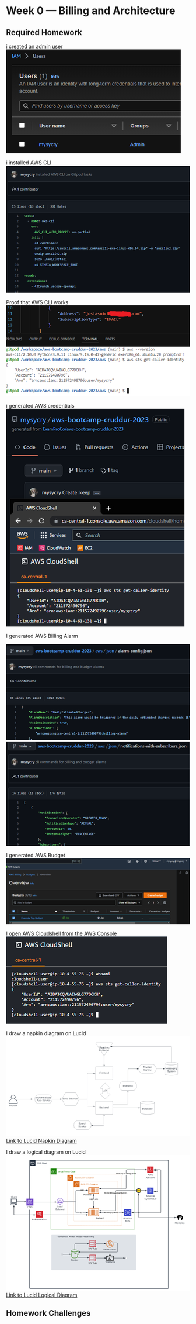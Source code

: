 # Week 0 — Billing and Architecture

## Required Homework

i created an admin user  
![Admin IAM user](assets/week0-proof-of-IAM-admin-role.png)

i installed AWS CLI  
![Proof of AWS CLI](assets/week0-install-AWS-CLI.png)  

Proof that AWS CLI works  
![Proof of AWS CLI works](assets/week0-proof-AWSCLI-works.png) 

i generated AWS credentials  
![Proof of AWS Credentials](assets/week0-proof-of-aws-credentials.png)

I generated AWS Billing Alarm  

![Proof of Billing Alarm](assets/week0-proof-of-billing-alarm.png)  

I generated AWS Budget  
![Proof of AWS Budget](assets/week0-proof-of-aws-budgets.png)  

I open AWS Cloudshell from the AWS Console  
![Proof of AWS Cloudshell](assets/week0-proof-of-aws-cloudshell.png)

I draw a napkin diagram on Lucid  
![Proof of Napkin Diagram](assets/week0-napkin-diagram.png)  
[Link to Lucid Napkin Diagram](https://lucid.app/lucidchart/invitations/accept/inv_c15e23bb-e51d-46af-8893-460835bcaaa2) 

I draw a logical diagram on Lucid  
![Proof of Logical Diagram](assets/week0-logical-architectural-diagram-lucid.png)  
[Link to Lucid Logical Diagram](https://lucid.app/lucidchart/fc7190e0-9025-45bd-9392-a8a10fcbefe4/edit?invitationId=inv_c15219ce-903c-4b4b-92aa-2a7202edb420) 
  
  
  

## Homework Challenges  
  
  


